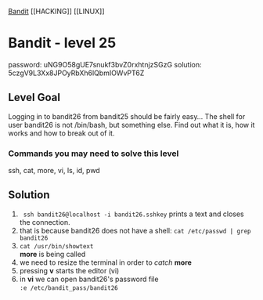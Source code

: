 
[Bandit](Bandit.md)     [[HACKING]]     [[LINUX]]

# Bandit - level 25

password: uNG9O58gUE7snukf3bvZ0rxhtnjzSGzG
solution: 5czgV9L3Xx8JPOyRbXh6lQbmIOWvPT6Z 

## Level Goal  

Logging in to bandit26 from bandit25 should be fairly easy… The shell for user
bandit26 is not /bin/bash, but something else. Find out what it is, how it works
and how to break out of it.

### Commands you may need to solve this level
ssh, cat, more, vi, ls, id, pwd

## Solution
1. ` ssh bandit26@localhost -i bandit26.sshkey` prints a text and closes the
   connection.
2. that is because bandit26 does not have a shell: 
   `cat /etc/passwd | grep bandit26`
3. `cat /usr/bin/showtext`  
   **more** is being called
4. we need to resize the terminal in order to *catch* **more**
5. pressing **v** starts the editor (vi)
6. in **vi** we can open bandit26's password file  
   `:e /etc/bandit_pass/bandit26`
   




